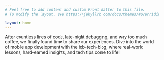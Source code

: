 ```yaml
---
# Feel free to add content and custom Front Matter to this file.
# To modify the layout, see https://jekyllrb.com/docs/themes/#overriding-theme-defaults

layout: home
---
```

After countless lines of code, late-night debugging, and way too much coffee, we finally found time to share our experiences. Dive into the world of mobile app development with the iqb-tech-blog, where real-world lessons, hard-earned insights, and tech tips come to life!
